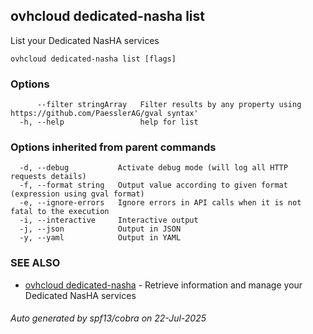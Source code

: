 ## ovhcloud dedicated-nasha list

List your Dedicated NasHA services

```
ovhcloud dedicated-nasha list [flags]
```

### Options

```
      --filter stringArray   Filter results by any property using https://github.com/PaesslerAG/gval syntax'
  -h, --help                 help for list
```

### Options inherited from parent commands

```
  -d, --debug           Activate debug mode (will log all HTTP requests details)
  -f, --format string   Output value according to given format (expression using gval format)
  -e, --ignore-errors   Ignore errors in API calls when it is not fatal to the execution
  -i, --interactive     Interactive output
  -j, --json            Output in JSON
  -y, --yaml            Output in YAML
```

### SEE ALSO

* [ovhcloud dedicated-nasha](ovhcloud_dedicated-nasha.md)	 - Retrieve information and manage your Dedicated NasHA services

###### Auto generated by spf13/cobra on 22-Jul-2025
